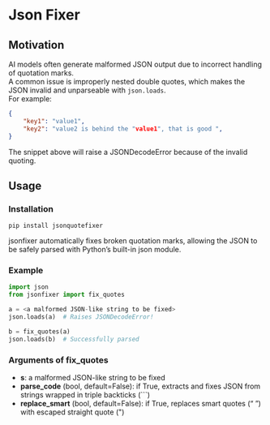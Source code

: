 # Json Fixer

## Motivation

AI models often generate malformed JSON output due to incorrect handling of quotation marks.   
A common issue is improperly nested double quotes, which makes the JSON invalid and unparseable with `json.loads`.   
For example:

```json
{
    "key1": "value1",
    "key2": "value2 is behind the "value1", that is good ",
}
```

The snippet above will raise a JSONDecodeError because of the invalid quoting.

## Usage

### Installation

`pip install jsonquotefixer`

jsonfixer automatically fixes broken quotation marks, allowing the JSON to be safely parsed with Python’s built-in json module.

### Example

```python
import json
from jsonfixer import fix_quotes

a = <a malformed JSON-like string to be fixed>
json.loads(a)  # Raises JSONDecodeError!

b = fix_quotes(a)
json.loads(b)  # Successfully parsed
```
### Arguments of fix_quotes

* **s**: a malformed JSON-like string to be fixed
* **parse_code** (bool, default=False): if True, extracts and fixes JSON from strings wrapped in triple backticks (```)
* **replace_smart** (bool, default=False): if True, replaces smart quotes (“ ”) with escaped straight quote (\")
